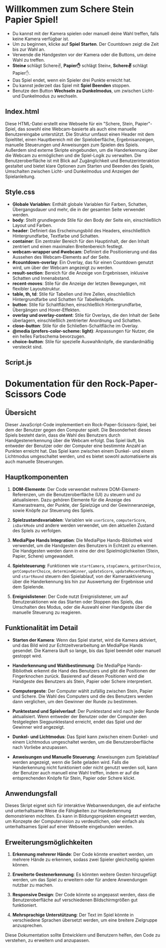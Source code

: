 # Willkommen zum Schere Stein Papier Spiel!

- Du kannst mit der Kamera spielen oder manuell deine Wahl treffen, falls keine Kamera verfügbar ist.
- Um zu beginnen, klicke auf **Spiel Starten**. Der Countdown zeigt die Zeit bis zur Wahl an.
- Verwende die Handgesten vor der Kamera oder die Buttons, um deine Wahl zu treffen.
- **Stein✊** schlägt Schere✌️, **Papier✋** schlägt Stein✊, **Schere✌️** schlägt Papier✋.
- Das Spiel endet, wenn ein Spieler drei Punkte erreicht hat.
- Du kannst jederzeit das Spiel mit **Spiel Beenden** stoppen.
- Benutze den Button **Wechseln zu Dunkelmodus**, um zwischen Licht- und Dunkelmodus zu wechseln.

## Index.html

Diese HTML-Datei erstellt eine Webseite für ein "Schere, Stein, Papier"-Spiel, das sowohl eine Webcam-basierte als auch eine manuelle Benutzereingabe unterstützt. Die Struktur umfasst einen Header mit dem Spieltitel, einen Hauptbereich mit der Spieloberfläche, Ergebnisanzeigen, manuelle Steuerungen und Anweisungen zum Spielen des Spiels. Außerdem sind externe Skripte eingebunden, um die Handerkennung über die Webcam zu ermöglichen und die Spiel-Logik zu verwalten. Die Benutzeroberfläche ist mit Blick auf Zugänglichkeit und Benutzerinteraktion gestaltet und bietet klare Optionen zum Starten und Beenden des Spiels, Umschalten zwischen Licht- und Dunkelmodus und Anzeigen der Spielanleitung.

## Style.css

- **Globale Variablen**: Enthält globale Variablen für Farben, Schatten, Übergangsdauer und mehr, die in der gesamten Seite verwendet werden.
- **body**: Stellt grundlegende Stile für den Body der Seite ein, einschließlich Layout und Farben.
- **header**: Definiert das Erscheinungsbild des Headers, einschließlich Hintergrundfarbe, Textfarbe und Schatten.
- **container**: Ein zentraler Bereich für den Hauptinhalt, der den Inhalt zentriert und einen maximalen Breitenbereich festlegt.
- **webcam-wrapper und #webcam**: Definiert die Positionierung und das Aussehen des Webcam-Elements auf der Seite.
- **#countdown-overlay**: Ein Overlay, das für einen Countdown genutzt wird, um über der Webcam angezeigt zu werden.
- **result-section**: Bereich für die Anzeige von Ergebnissen, inklusive Schatten und Innenabstand.
- **recent-moves**: Stile für die Anzeige der letzten Bewegungen, mit flexibler Layoutstruktur.
- **table, th, td**: Stile für Tabellen und ihre Zellen, einschließlich Hintergrundfarbe und Schatten für Tabellenköpfe.
- **button**: Stile für Schaltflächen, einschließlich Hintergrundfarbe, Übergängen und Hover-Effekten.
- **overlay und overlay-content**: Stile für Overlays, die den Inhalt der Seite überlagern, einschließlich zentrierter Anordnung und Schatten.
- **close-button**: Stile für die Schließen-Schaltfläche im Overlay.
- **@media (prefers-color-scheme: light)**: Anpassungen für Nutzer, die ein helles Farbschema bevorzugen.
- **choice-button**: Stile für spezielle Auswahlknöpfe, die standardmäßig versteckt sind.

## Script.js

# Dokumentation für den Rock-Paper-Scissors Code

## Übersicht

Dieser JavaScript-Code implementiert ein Rock-Paper-Scissors-Spiel, bei dem der Benutzer gegen den Computer spielt. Die Besonderheit dieses Spiels besteht darin, dass die Wahl des Benutzers durch Handgestenerkennung über die Webcam erfolgt. Das Spiel läuft, bis entweder der Benutzer oder der Computer eine bestimmte Anzahl an Punkten erreicht hat. Das Spiel kann zwischen einem Dunkel- und einem Lichtmodus umgeschaltet werden, und es bietet sowohl automatisierte als auch manuelle Steuerungen.

## Hauptkomponenten

1. **DOM-Elemente**: Der Code verwendet mehrere DOM-Element-Referenzen, um die Benutzeroberfläche (UI) zu steuern und zu aktualisieren. Dazu gehören Elemente für die Anzeige des Kamerastreams, der Punkte, der Spielzüge und der Gewinneranzeige, sowie Knöpfe zur Steuerung des Spiels.

2. **Spielzustandsvariablen**: Variablen wie `userScore`, `computerScore`, `isDarkMode` und andere werden verwendet, um den aktuellen Zustand des Spiels zu verfolgen.

3. **MediaPipe Hands Integration**: Die MediaPipe Hands-Bibliothek wird verwendet, um die Handgesten des Benutzers in Echtzeit zu erkennen. Die Handgesten werden dann in eine der drei Spielmöglichkeiten (Stein, Papier, Schere) umgewandelt.

4. **Spielsteuerung**: Funktionen wie `startCamera`, `stopCamera`, `getUserChoice`, `getComputerChoice`, `determineWinner`, `updateScore`, `updateRecentMoves`, und `startRound` steuern den Spielablauf, von der Kameraaktivierung über die Handerkennung bis hin zur Auswertung der Ergebnisse und dem Spielende.

5. **Ereignislistener**: Der Code nutzt Ereignislistener, um auf Benutzeraktionen wie das Starten oder Stoppen des Spiels, das Umschalten des Modus, oder die Auswahl einer Handgeste über die manuelle Steuerung zu reagieren.

## Funktionalität im Detail

- **Starten der Kamera**: Wenn das Spiel startet, wird die Kamera aktiviert, und das Bild wird zur Echtzeitverarbeitung an MediaPipe Hands gesendet. Die Kamera läuft so lange, bis das Spiel beendet oder manuell gestoppt wird.

- **Handerkennung und Wahlbestimmung**: Die MediaPipe Hands-Bibliothek erkennt die Hand des Benutzers und gibt die Positionen der Fingerknochen zurück. Basierend auf diesen Positionen wird die Handgeste des Benutzers als Stein, Papier oder Schere interpretiert.

- **Computergeste**: Der Computer wählt zufällig zwischen Stein, Papier und Schere. Die Wahl des Computers und die des Benutzers werden dann verglichen, um den Gewinner der Runde zu bestimmen.

- **Punktestand und Spielverlauf**: Der Punktestand wird nach jeder Runde aktualisiert. Wenn entweder der Benutzer oder der Computer den festgelegten Siegpunktestand erreicht, endet das Spiel und der Gewinner wird angezeigt.

- **Dunkel- und Lichtmodus**: Das Spiel kann zwischen einem Dunkel- und einem Lichtmodus umgeschaltet werden, um die Benutzeroberfläche nach Vorliebe anzupassen.

- **Anweisungen und Manuelle Steuerung**: Anweisungen zum Spielablauf werden angezeigt, wenn die Seite geladen wird. Falls die Handerkennung nicht funktioniert oder nicht genutzt werden soll, kann der Benutzer auch manuell eine Wahl treffen, indem er auf die entsprechenden Knöpfe für Stein, Papier oder Schere klickt.

## Anwendungsfall

Dieses Skript eignet sich für interaktive Webanwendungen, die auf einfache und unterhaltsame Weise die Fähigkeiten zur Handerkennung demonstrieren möchten. Es kann in Bildungsprojekten eingesetzt werden, um Konzepte der Computervision zu verdeutlichen, oder einfach als unterhaltsames Spiel auf einer Webseite eingebunden werden.

## Erweiterungsmöglichkeiten

1. **Erkennung mehrerer Hände**: Der Code könnte erweitert werden, um mehrere Hände zu erkennen, sodass zwei Spieler gleichzeitig spielen können.
   
2. **Erweiterte Gestenerkennung**: Es könnten weitere Gesten hinzugefügt werden, um das Spiel zu erweitern oder für andere Anwendungen nutzbar zu machen.

3. **Responsive Design**: Der Code könnte so angepasst werden, dass die Benutzeroberfläche auf verschiedenen Bildschirmgrößen gut funktioniert.

4. **Mehrsprachige Unterstützung**: Der Text im Spiel könnte in verschiedene Sprachen übersetzt werden, um eine breitere Zielgruppe anzusprechen.

Diese Dokumentation sollte Entwicklern und Benutzern helfen, den Code zu verstehen, zu erweitern und anzupassen.
